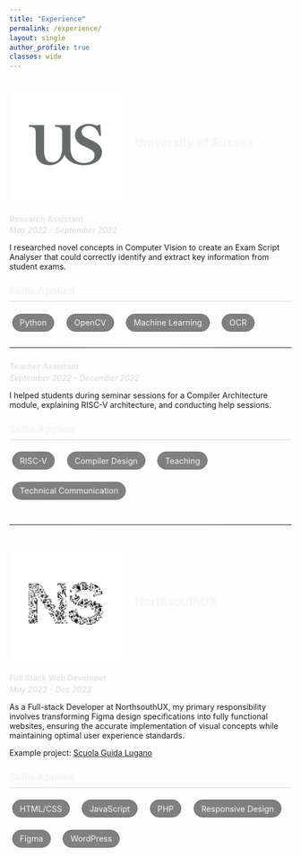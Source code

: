 ```yaml
---
title: "Experience"
permalink: /experience/
layout: single
author_profile: true
classes: wide
---
```

<style>
  /* Experience styling */
  .experience {
    margin: 2rem 0;
  }
  
  .experience__item {
    margin-bottom: 2rem;
  }
  
  .experience__header {
    display: flex;
    align-items: center;
    margin-bottom: 1.5rem;
  }
  
  .experience__logo {
    width: 200px;
    height: auto;
    margin-right: 1.5rem;
    display: flex;
    align-items: center;
    justify-content: center;
    overflow: hidden;
  }
  
  .experience__logo img {
    max-width: 100%;
    max-height: 100%;
    object-fit: contain;
  }
  
  .experience__title {
    margin: 0 0 0.5rem 0;
    color: #f5f5f5;
  }
  
  .experience__position {
    color: #e6e6e6;
    margin-bottom: 0.2rem;
  }
  
  .experience__date {
    color: #d9d9d9;
    margin-top: 0;
    font-style: italic;
  }
  
  .experience__description {
    margin-bottom: 1.5rem;
  }
  
  /* Skills styling */
  .skill-tag {
    display: inline-block;
    background-color: #808080;
    color: #f5f5f5;
    padding: 0.4rem 0.8rem;
    margin: 0.3rem;
    border-radius: 20px;
    font-size: 0.9rem;
    border: 1px solid #707070;
  }
  
  .skills-title {
    margin: 0 0 1rem 0;
    font-size: 1.1rem;
    color: #f5f5f5;
    border-bottom: 2px solid #eaeaea;
    padding-bottom: 0.5rem;
  }
  
  .skills-grid {
    display: flex;
    flex-wrap: wrap;
    gap: 0.75rem;
  }
  
  /* Section divider */
  .experience__section-divider {
    margin: 2.5rem 0;
    border: 0;
    height: 1px;
    background-image: linear-gradient(to right, rgba(245, 245, 245, 0), rgba(245, 245, 245, 0.1), rgba(245, 245, 245, 0));
  }
  
  .experience__divider {
    margin: 1.5rem 0;
    border: 0;
    height: 1px;
    background-image: linear-gradient(to right, rgba(245, 245, 245, 0), rgba(245, 245, 245, 0.1), rgba(245, 245, 245, 0));
  }
</style>

<div class="experience">
  <div class="experience__item">
    <div class="experience__header">
      <div class="experience__logo">
        <img src="/assets/images/sussexlogo.png" alt="University of Sussex Logo">
      </div>
      <div class="experience__title-container">
        <h2 class="experience__title">University of Sussex</h2>
      </div>
    </div>
    <div class="experience__subsection">
      <p class="experience__position"><strong>Research Assistant</strong></p>
      <p class="experience__date">May 2022 - September 2022</p>
      <div class="experience__description">
        <p>I researched novel concepts in Computer Vision to create an Exam Script Analyser that could correctly identify and extract key information from student exams.</p>
      </div>
      <div class="academic-institution__skills">
        <h3 class="skills-title">Skills Applied</h3>
        <div class="skills-grid">
          <div class="skill-tag">Python</div>
          <div class="skill-tag">OpenCV</div>
          <div class="skill-tag">Machine Learning</div>
          <div class="skill-tag">OCR</div>
        </div>
      </div>
    </div>
    <hr class="experience__divider">
    <div class="experience__subsection">
      <p class="experience__position"><strong>Teacher Assistant</strong></p>
      <p class="experience__date">September 2022 - December 2022</p>
      <div class="experience__description">
        <p>I helped students during seminar sessions for a Compiler Architecture module, explaining RISC-V architecture, and conducting help sessions.</p>
      </div>
      <div class="academic-institution__skills">
        <h3 class="skills-title">Skills Applied</h3>
        <div class="skills-grid">
          <div class="skill-tag">RISC-V</div>
          <div class="skill-tag">Compiler Design</div>
          <div class="skill-tag">Teaching</div>
          <div class="skill-tag">Technical Communication</div>
        </div>
      </div>
    </div>
  </div>
  <hr class="experience__section-divider">
  <div class="experience__item">
    <div class="experience__header">
      <div class="experience__logo">
        <img src="/assets/images/northsouthUX.png" alt="NorthsouthUX Logo">
      </div>
      <div class="experience__title-container">
        <h2 class="experience__title">NorthsouthUX</h2>
      </div>
    </div>
    <div class="experience__subsection">
      <p class="experience__position"><strong>Full Stack Web Developer</strong></p>
      <p class="experience__date">May 2023 - Dec 2023</p>
      <div class="experience__description">
        <p>As a Full-stack Developer at NorthsouthUX, my primary responsibility involves transforming Figma design specifications into fully functional websites, ensuring the accurate implementation of visual concepts while maintaining optimal user experience standards.</p>
        <p>Example project: <a href="https://www.scuolaguidalugano.ch/" target="_blank">Scuola Guida Lugano</a></p>
      </div>
      <div class="academic-institution__skills">
        <h3 class="skills-title">Skills Applied</h3>
        <div class="skills-grid">
          <div class="skill-tag">HTML/CSS</div>
          <div class="skill-tag">JavaScript</div>
          <div class="skill-tag">PHP</div>
          <div class="skill-tag">Responsive Design</div>
          <div class="skill-tag">Figma</div>
          <div class="skill-tag">WordPress</div>
        </div>
      </div>
    </div>
  </div>
</div>
